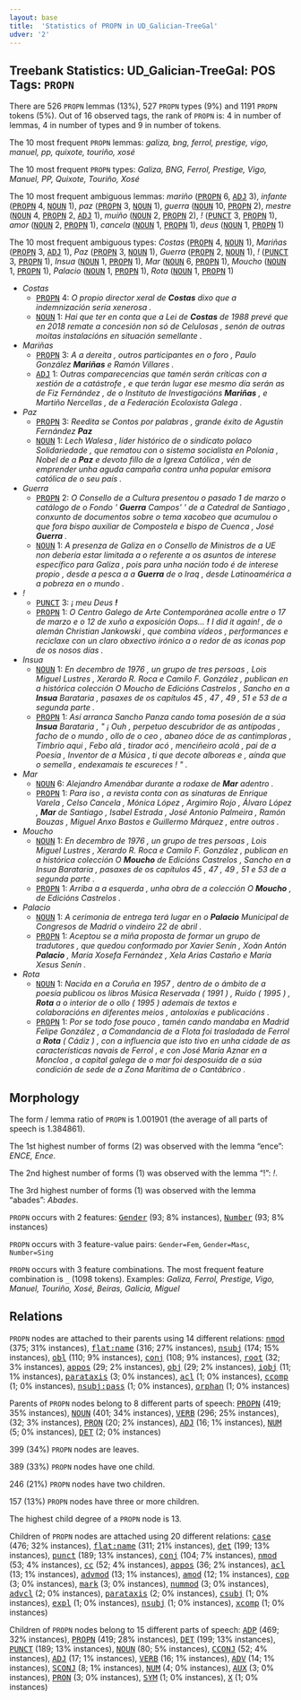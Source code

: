 ```yaml
---
layout: base
title:  'Statistics of PROPN in UD_Galician-TreeGal'
udver: '2'
---
```


## Treebank Statistics: UD_Galician-TreeGal: POS Tags: `PROPN`

There are 526 `PROPN` lemmas (13%), 527 `PROPN` types (9%) and 1191 `PROPN` tokens (5%).
Out of 16 observed tags, the rank of `PROPN` is: 4 in number of lemmas, 4 in number of types and 9 in number of tokens.

The 10 most frequent `PROPN` lemmas: <em>galiza, bng, ferrol, prestige, vigo, manuel, pp, quixote, touriño, xosé</em>

The 10 most frequent `PROPN` types:  <em>Galiza, BNG, Ferrol, Prestige, Vigo, Manuel, PP, Quixote, Touriño, Xosé</em>

The 10 most frequent ambiguous lemmas: <em>mariño</em> (<tt><a href="gl_treegal-pos-PROPN.html">PROPN</a></tt> 6, <tt><a href="gl_treegal-pos-ADJ.html">ADJ</a></tt> 3), <em>infante</em> (<tt><a href="gl_treegal-pos-PROPN.html">PROPN</a></tt> 4, <tt><a href="gl_treegal-pos-NOUN.html">NOUN</a></tt> 1), <em>paz</em> (<tt><a href="gl_treegal-pos-PROPN.html">PROPN</a></tt> 3, <tt><a href="gl_treegal-pos-NOUN.html">NOUN</a></tt> 1), <em>guerra</em> (<tt><a href="gl_treegal-pos-NOUN.html">NOUN</a></tt> 10, <tt><a href="gl_treegal-pos-PROPN.html">PROPN</a></tt> 2), <em>mestre</em> (<tt><a href="gl_treegal-pos-NOUN.html">NOUN</a></tt> 4, <tt><a href="gl_treegal-pos-PROPN.html">PROPN</a></tt> 2, <tt><a href="gl_treegal-pos-ADJ.html">ADJ</a></tt> 1), <em>muíño</em> (<tt><a href="gl_treegal-pos-NOUN.html">NOUN</a></tt> 2, <tt><a href="gl_treegal-pos-PROPN.html">PROPN</a></tt> 2), <em>!</em> (<tt><a href="gl_treegal-pos-PUNCT.html">PUNCT</a></tt> 3, <tt><a href="gl_treegal-pos-PROPN.html">PROPN</a></tt> 1), <em>amor</em> (<tt><a href="gl_treegal-pos-NOUN.html">NOUN</a></tt> 2, <tt><a href="gl_treegal-pos-PROPN.html">PROPN</a></tt> 1), <em>cancela</em> (<tt><a href="gl_treegal-pos-NOUN.html">NOUN</a></tt> 1, <tt><a href="gl_treegal-pos-PROPN.html">PROPN</a></tt> 1), <em>deus</em> (<tt><a href="gl_treegal-pos-NOUN.html">NOUN</a></tt> 1, <tt><a href="gl_treegal-pos-PROPN.html">PROPN</a></tt> 1)

The 10 most frequent ambiguous types:  <em>Costas</em> (<tt><a href="gl_treegal-pos-PROPN.html">PROPN</a></tt> 4, <tt><a href="gl_treegal-pos-NOUN.html">NOUN</a></tt> 1), <em>Mariñas</em> (<tt><a href="gl_treegal-pos-PROPN.html">PROPN</a></tt> 3, <tt><a href="gl_treegal-pos-ADJ.html">ADJ</a></tt> 1), <em>Paz</em> (<tt><a href="gl_treegal-pos-PROPN.html">PROPN</a></tt> 3, <tt><a href="gl_treegal-pos-NOUN.html">NOUN</a></tt> 1), <em>Guerra</em> (<tt><a href="gl_treegal-pos-PROPN.html">PROPN</a></tt> 2, <tt><a href="gl_treegal-pos-NOUN.html">NOUN</a></tt> 1), <em>!</em> (<tt><a href="gl_treegal-pos-PUNCT.html">PUNCT</a></tt> 3, <tt><a href="gl_treegal-pos-PROPN.html">PROPN</a></tt> 1), <em>Insua</em> (<tt><a href="gl_treegal-pos-NOUN.html">NOUN</a></tt> 1, <tt><a href="gl_treegal-pos-PROPN.html">PROPN</a></tt> 1), <em>Mar</em> (<tt><a href="gl_treegal-pos-NOUN.html">NOUN</a></tt> 6, <tt><a href="gl_treegal-pos-PROPN.html">PROPN</a></tt> 1), <em>Moucho</em> (<tt><a href="gl_treegal-pos-NOUN.html">NOUN</a></tt> 1, <tt><a href="gl_treegal-pos-PROPN.html">PROPN</a></tt> 1), <em>Palacio</em> (<tt><a href="gl_treegal-pos-NOUN.html">NOUN</a></tt> 1, <tt><a href="gl_treegal-pos-PROPN.html">PROPN</a></tt> 1), <em>Rota</em> (<tt><a href="gl_treegal-pos-NOUN.html">NOUN</a></tt> 1, <tt><a href="gl_treegal-pos-PROPN.html">PROPN</a></tt> 1)


* <em>Costas</em>
  * <tt><a href="gl_treegal-pos-PROPN.html">PROPN</a></tt> 4: <em>O propio director xeral de <b>Costas</b> dixo que a indemnización sería xenerosa .</em>
  * <tt><a href="gl_treegal-pos-NOUN.html">NOUN</a></tt> 1: <em>Hai que ter en conta que a Lei de <b>Costas</b> de 1988 prevé que en 2018 remate a concesión non só de Celulosas , senón de outras moitas instalacións en situación semellante .</em>
* <em>Mariñas</em>
  * <tt><a href="gl_treegal-pos-PROPN.html">PROPN</a></tt> 3: <em>A a dereita , outros participantes en o foro , Paulo González <b>Mariñas</b> e Ramón Villares .</em>
  * <tt><a href="gl_treegal-pos-ADJ.html">ADJ</a></tt> 1: <em>Outras comparecencias que tamén serán críticas con a xestión de a catástrofe , e que terán lugar ese mesmo día serán as de Fiz Fernández , de o Instituto de Investigacións <b>Mariñas</b> , e Martiño Nercellas , de a Federación Ecoloxista Galega .</em>
* <em>Paz</em>
  * <tt><a href="gl_treegal-pos-PROPN.html">PROPN</a></tt> 3: <em>Reedita se Contos por palabras , grande éxito de Agustín Fernández <b>Paz</b></em>
  * <tt><a href="gl_treegal-pos-NOUN.html">NOUN</a></tt> 1: <em>Lech Walesa , líder histórico de o sindicato polaco Solidariedade , que rematou con o sistema socialista en Polonia , Nobel de a <b>Paz</b> e devoto fillo de a Igrexa Católica , vén de emprender unha aguda campaña contra unha popular emisora católica de o seu país .</em>
* <em>Guerra</em>
  * <tt><a href="gl_treegal-pos-PROPN.html">PROPN</a></tt> 2: <em>O Consello de a Cultura presentou o pasado 1 de marzo o catálogo de o Fondo ' <b>Guerra</b> Campos' ' de a Catedral de Santiago , conxunto de documentos sobre o tema xacobeo que acumulou o que fora bispo auxiliar de Compostela e bispo de Cuenca , José <b>Guerra</b> .</em>
  * <tt><a href="gl_treegal-pos-NOUN.html">NOUN</a></tt> 1: <em>A presenza de Galiza en o Consello de Ministros de a UE non debería estar limitada a o referente a os asuntos de interese específico para Galiza , pois para unha nación todo é de interese propio , desde a pesca a a <b>Guerra</b> de o Iraq , desde Latinoamérica a a pobreza en o mundo .</em>
* <em>!</em>
  * <tt><a href="gl_treegal-pos-PUNCT.html">PUNCT</a></tt> 3: <em>¡ meu Deus <b>!</b></em>
  * <tt><a href="gl_treegal-pos-PROPN.html">PROPN</a></tt> 1: <em>O Centro Galego de Arte Contemporánea acolle entre o 17 de marzo e o 12 de xuño a exposición Oops... <b>!</b> I did it again! , de o alemán Christian Jankowski , que combina vídeos , performances e reciclaxe con un claro obxectivo irónico a o redor de as iconas pop de os nosos días .</em>
* <em>Insua</em>
  * <tt><a href="gl_treegal-pos-NOUN.html">NOUN</a></tt> 1: <em>En decembro de 1976 , un grupo de tres persoas , Lois Miguel Lustres , Xerardo R. Roca e Camilo F. González , publican en a histórica colección O Moucho de Edicións Castrelos , Sancho en a <b>Insua</b> Barataria , pasaxes de os capítulos 45 , 47 , 49 , 51 e 53 de a segunda parte .</em>
  * <tt><a href="gl_treegal-pos-PROPN.html">PROPN</a></tt> 1: <em>Así arranca Sancho Panza cando toma posesión de a súa <b>Insua</b> Barataria , " ¡ Ouh , perpetuo descubridor de as antípodas , facho de o mundo , ollo de o ceo , abaneo dóce de as cantimploras , Timbrio aqui , Febo alá , tirador acó , menciñeiro acolá , pai de a Poesía , Inventor de a Música , ti que decote alboreas e , aínda que o semella , endexamais te escureces ! " .</em>
* <em>Mar</em>
  * <tt><a href="gl_treegal-pos-NOUN.html">NOUN</a></tt> 6: <em>Alejandro Amenábar durante a rodaxe de <b>Mar</b> adentro .</em>
  * <tt><a href="gl_treegal-pos-PROPN.html">PROPN</a></tt> 1: <em>Para iso , a revista conta con as sinaturas de Enrique Varela , Celso Cancela , Mónica López , Argimiro Rojo , Álvaro López , <b>Mar</b> de Santiago , Isabel Estrada , José Antonio Palmeira , Ramón Bouzas , Miguel Anxo Bastos e Guillermo Márquez , entre outros .</em>
* <em>Moucho</em>
  * <tt><a href="gl_treegal-pos-NOUN.html">NOUN</a></tt> 1: <em>En decembro de 1976 , un grupo de tres persoas , Lois Miguel Lustres , Xerardo R. Roca e Camilo F. González , publican en a histórica colección O <b>Moucho</b> de Edicións Castrelos , Sancho en a Insua Barataria , pasaxes de os capítulos 45 , 47 , 49 , 51 e 53 de a segunda parte .</em>
  * <tt><a href="gl_treegal-pos-PROPN.html">PROPN</a></tt> 1: <em>Arriba a a esquerda , unha obra de a colección O <b>Moucho</b> , de Edicións Castrelos .</em>
* <em>Palacio</em>
  * <tt><a href="gl_treegal-pos-NOUN.html">NOUN</a></tt> 1: <em>A cerimonia de entrega terá lugar en o <b>Palacio</b> Municipal de Congresos de Madrid o vindeiro 22 de abril .</em>
  * <tt><a href="gl_treegal-pos-PROPN.html">PROPN</a></tt> 1: <em>Aceptou se a miña proposta de formar un grupo de tradutores , que quedou conformado por Xavier Senín , Xoán Antón <b>Palacio</b> , María Xosefa Fernández , Xela Arias Castaño e María Xesus Senín .</em>
* <em>Rota</em>
  * <tt><a href="gl_treegal-pos-NOUN.html">NOUN</a></tt> 1: <em>Nacida en a Coruña en 1957 , dentro de o ámbito de a poesía publicou os libros Música Reservada ( 1991 ) , Ruído ( 1995 ) , <b>Rota</b> a o interior de o ollo ( 1995 ) ademais de textos e colaboracións en diferentes meios , antoloxías e publicacións .</em>
  * <tt><a href="gl_treegal-pos-PROPN.html">PROPN</a></tt> 1: <em>Por se todo fose pouco , tamén cando mandaba en Madrid Felipe González , a Comandancia de a Flota foi trasladada de Ferrol a <b>Rota</b> ( Cádiz ) , con a influencia que isto tivo en unha cidade de as características navais de Ferrol , e con José María Aznar en a Moncloa , a capital galega de o mar foi desposuída de a súa condición de sede de a Zona Marítima de o Cantábrico .</em>

## Morphology

The form / lemma ratio of `PROPN` is 1.001901 (the average of all parts of speech is 1.384861).

The 1st highest number of forms (2) was observed with the lemma “ence”: <em>ENCE, Ence</em>.

The 2nd highest number of forms (1) was observed with the lemma “!”: <em>!</em>.

The 3rd highest number of forms (1) was observed with the lemma “abades”: <em>Abades</em>.

`PROPN` occurs with 2 features: <tt><a href="gl_treegal-feat-Gender.html">Gender</a></tt> (93; 8% instances), <tt><a href="gl_treegal-feat-Number.html">Number</a></tt> (93; 8% instances)

`PROPN` occurs with 3 feature-value pairs: `Gender=Fem`, `Gender=Masc`, `Number=Sing`

`PROPN` occurs with 3 feature combinations.
The most frequent feature combination is `_` (1098 tokens).
Examples: <em>Galiza, Ferrol, Prestige, Vigo, Manuel, Touriño, Xosé, Beiras, Galicia, Miguel</em>


## Relations

`PROPN` nodes are attached to their parents using 14 different relations: <tt><a href="gl_treegal-dep-nmod.html">nmod</a></tt> (375; 31% instances), <tt><a href="gl_treegal-dep-flat-name.html">flat:name</a></tt> (316; 27% instances), <tt><a href="gl_treegal-dep-nsubj.html">nsubj</a></tt> (174; 15% instances), <tt><a href="gl_treegal-dep-obl.html">obl</a></tt> (110; 9% instances), <tt><a href="gl_treegal-dep-conj.html">conj</a></tt> (108; 9% instances), <tt><a href="gl_treegal-dep-root.html">root</a></tt> (32; 3% instances), <tt><a href="gl_treegal-dep-appos.html">appos</a></tt> (29; 2% instances), <tt><a href="gl_treegal-dep-obj.html">obj</a></tt> (29; 2% instances), <tt><a href="gl_treegal-dep-iobj.html">iobj</a></tt> (11; 1% instances), <tt><a href="gl_treegal-dep-parataxis.html">parataxis</a></tt> (3; 0% instances), <tt><a href="gl_treegal-dep-acl.html">acl</a></tt> (1; 0% instances), <tt><a href="gl_treegal-dep-ccomp.html">ccomp</a></tt> (1; 0% instances), <tt><a href="gl_treegal-dep-nsubj-pass.html">nsubj:pass</a></tt> (1; 0% instances), <tt><a href="gl_treegal-dep-orphan.html">orphan</a></tt> (1; 0% instances)

Parents of `PROPN` nodes belong to 8 different parts of speech: <tt><a href="gl_treegal-pos-PROPN.html">PROPN</a></tt> (419; 35% instances), <tt><a href="gl_treegal-pos-NOUN.html">NOUN</a></tt> (401; 34% instances), <tt><a href="gl_treegal-pos-VERB.html">VERB</a></tt> (296; 25% instances),  (32; 3% instances), <tt><a href="gl_treegal-pos-PRON.html">PRON</a></tt> (20; 2% instances), <tt><a href="gl_treegal-pos-ADJ.html">ADJ</a></tt> (16; 1% instances), <tt><a href="gl_treegal-pos-NUM.html">NUM</a></tt> (5; 0% instances), <tt><a href="gl_treegal-pos-DET.html">DET</a></tt> (2; 0% instances)

399 (34%) `PROPN` nodes are leaves.

389 (33%) `PROPN` nodes have one child.

246 (21%) `PROPN` nodes have two children.

157 (13%) `PROPN` nodes have three or more children.

The highest child degree of a `PROPN` node is 13.

Children of `PROPN` nodes are attached using 20 different relations: <tt><a href="gl_treegal-dep-case.html">case</a></tt> (476; 32% instances), <tt><a href="gl_treegal-dep-flat-name.html">flat:name</a></tt> (311; 21% instances), <tt><a href="gl_treegal-dep-det.html">det</a></tt> (199; 13% instances), <tt><a href="gl_treegal-dep-punct.html">punct</a></tt> (189; 13% instances), <tt><a href="gl_treegal-dep-conj.html">conj</a></tt> (104; 7% instances), <tt><a href="gl_treegal-dep-nmod.html">nmod</a></tt> (53; 4% instances), <tt><a href="gl_treegal-dep-cc.html">cc</a></tt> (52; 4% instances), <tt><a href="gl_treegal-dep-appos.html">appos</a></tt> (36; 2% instances), <tt><a href="gl_treegal-dep-acl.html">acl</a></tt> (13; 1% instances), <tt><a href="gl_treegal-dep-advmod.html">advmod</a></tt> (13; 1% instances), <tt><a href="gl_treegal-dep-amod.html">amod</a></tt> (12; 1% instances), <tt><a href="gl_treegal-dep-cop.html">cop</a></tt> (3; 0% instances), <tt><a href="gl_treegal-dep-mark.html">mark</a></tt> (3; 0% instances), <tt><a href="gl_treegal-dep-nummod.html">nummod</a></tt> (3; 0% instances), <tt><a href="gl_treegal-dep-advcl.html">advcl</a></tt> (2; 0% instances), <tt><a href="gl_treegal-dep-parataxis.html">parataxis</a></tt> (2; 0% instances), <tt><a href="gl_treegal-dep-csubj.html">csubj</a></tt> (1; 0% instances), <tt><a href="gl_treegal-dep-expl.html">expl</a></tt> (1; 0% instances), <tt><a href="gl_treegal-dep-nsubj.html">nsubj</a></tt> (1; 0% instances), <tt><a href="gl_treegal-dep-xcomp.html">xcomp</a></tt> (1; 0% instances)

Children of `PROPN` nodes belong to 15 different parts of speech: <tt><a href="gl_treegal-pos-ADP.html">ADP</a></tt> (469; 32% instances), <tt><a href="gl_treegal-pos-PROPN.html">PROPN</a></tt> (419; 28% instances), <tt><a href="gl_treegal-pos-DET.html">DET</a></tt> (199; 13% instances), <tt><a href="gl_treegal-pos-PUNCT.html">PUNCT</a></tt> (189; 13% instances), <tt><a href="gl_treegal-pos-NOUN.html">NOUN</a></tt> (80; 5% instances), <tt><a href="gl_treegal-pos-CCONJ.html">CCONJ</a></tt> (52; 4% instances), <tt><a href="gl_treegal-pos-ADJ.html">ADJ</a></tt> (17; 1% instances), <tt><a href="gl_treegal-pos-VERB.html">VERB</a></tt> (16; 1% instances), <tt><a href="gl_treegal-pos-ADV.html">ADV</a></tt> (14; 1% instances), <tt><a href="gl_treegal-pos-SCONJ.html">SCONJ</a></tt> (8; 1% instances), <tt><a href="gl_treegal-pos-NUM.html">NUM</a></tt> (4; 0% instances), <tt><a href="gl_treegal-pos-AUX.html">AUX</a></tt> (3; 0% instances), <tt><a href="gl_treegal-pos-PRON.html">PRON</a></tt> (3; 0% instances), <tt><a href="gl_treegal-pos-SYM.html">SYM</a></tt> (1; 0% instances), <tt><a href="gl_treegal-pos-X.html">X</a></tt> (1; 0% instances)

